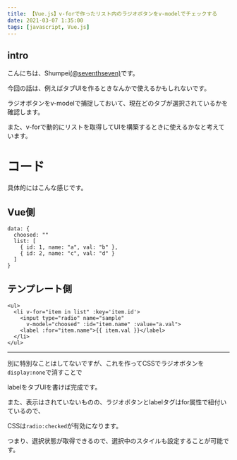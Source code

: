 ```yaml
---
title: 【Vue.js】v-forで作ったリスト内のラジオボタンをv-modelでチェックする
date: 2021-03-07 1:35:00
tags: [javascript, Vue.js]
---
```


## intro

こんにちは、Shumpei[(@seventhseven)](https://twitter.com/seventhseven)です。

今回の話は、例えばタブUIを作るときなんかで使えるかもしれないです。

ラジオボタンをv-modelで捕捉しておいて、現在どのタブが選択されているかを確認します。

また、v-forで動的にリストを取得してUIを構築するときに使えるかなと考えています。


# コード

具体的にはこんな感じです。

## Vue側
```
data: {
  choosed: ""
  list: [
    { id: 1, name: "a", val: "b" },
    { id: 2, name: "c", val: "d" }
  ]
}
```

## テンプレート側
```
<ul>
  <li v-for="item in list" :key='item.id'>
    <input type="radio" name="sample" 
      v-model="choosed" :id="item.name" :value="a.val">
    <label :for="item.name">{{ item.val }}</label>
  </li>
</ul>
```

---

別に特別なことはしてないですが、これを作ってCSSでラジオボタンを`display:none`で消すことで

labelをタブUIを書けば完成です。

また、表示はされていないものの、ラジオボタンとlabelタグはfor属性で紐付いているので、

CSSは`radio:checked`が有効になります。

つまり、選択状態が取得できるので、選択中のスタイルも設定することが可能です。